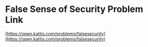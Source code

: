 # False Sense of Security Problem Link
[https://open.kattis.com/problems/falsesecurity](https://open.kattis.com/problems/falsesecurity)